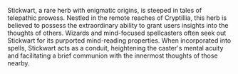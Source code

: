 Stickwart, a rare herb with enigmatic origins, is steeped in tales of telepathic prowess. Nestled in the remote reaches of Cryptillia, this herb is believed to possess the extraordinary ability to grant users insights into the thoughts of others. Wizards and mind-focused spellcasters often seek out Stickwart for its purported mind-reading properties. When incorporated into spells, Stickwart acts as a conduit, heightening the caster's mental acuity and facilitating a brief communion with the innermost thoughts of those nearby.
